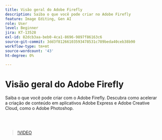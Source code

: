 ```yaml
---
title: Visão geral do Adobe Firefly
description: Saiba o que você pode criar no Adobe Firefly
feature: Image Editing, Gen AI
role: User
level: Beginner
jira: KT-13528
exl-id: 82dcb3aa-beb0-4ca1-8696-9897f86163c6
source-git-commit: 3dd3f81266103593478531c789beda40ceb38b90
workflow-type: tm+mt
source-wordcount: '43'
ht-degree: 0%

---
```


# Visão geral do Adobe Firefly

Saiba o que você pode criar com o Adobe Firefly. Descubra como acelerar a criação de conteúdo em aplicativos Adobe Express e Adobe Creative Cloud, como o Adobe Photoshop.

<br> 

>[!VIDEO](https://video.tv.adobe.com/v/3420929?quality=12&learn=on&hidetitle=true)
